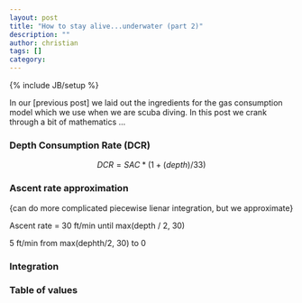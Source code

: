 ```yaml
---
layout: post
title: "How to stay alive...underwater (part 2)"
description: ""
author: christian
tags: []
category: 
---
```

{% include JB/setup %}

In our [previous post] we laid out the ingredients for the gas consumption
model which we use when we are scuba diving.  In this post we crank through a
bit of mathematics ...


### Depth Consumption Rate (DCR) ###

$$ DCR = SAC * (1 + \mathrm(depth) / 33) $$

### Ascent rate approximation ###

{can do more complicated piecewise lienar integration, but we approximate}

Ascent rate = 30 ft/min until max(depth / 2, 30)

5 ft/min from max(dephth/2, 30) to 0

### Integration ###

### Table of values ###